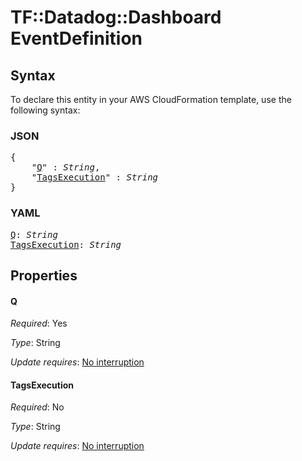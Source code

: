 # TF::Datadog::Dashboard EventDefinition

## Syntax

To declare this entity in your AWS CloudFormation template, use the following syntax:

### JSON

<pre>
{
    "<a href="#q" title="Q">Q</a>" : <i>String</i>,
    "<a href="#tagsexecution" title="TagsExecution">TagsExecution</a>" : <i>String</i>
}
</pre>

### YAML

<pre>
<a href="#q" title="Q">Q</a>: <i>String</i>
<a href="#tagsexecution" title="TagsExecution">TagsExecution</a>: <i>String</i>
</pre>

## Properties

#### Q

_Required_: Yes

_Type_: String

_Update requires_: [No interruption](https://docs.aws.amazon.com/AWSCloudFormation/latest/UserGuide/using-cfn-updating-stacks-update-behaviors.html#update-no-interrupt)

#### TagsExecution

_Required_: No

_Type_: String

_Update requires_: [No interruption](https://docs.aws.amazon.com/AWSCloudFormation/latest/UserGuide/using-cfn-updating-stacks-update-behaviors.html#update-no-interrupt)

